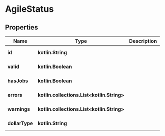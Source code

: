
# AgileStatus

## Properties
Name | Type | Description | Notes
------------ | ------------- | ------------- | -------------
**id** | **kotlin.String** |  |  [optional] [readonly]
**valid** | **kotlin.Boolean** |  |  [optional] [readonly]
**hasJobs** | **kotlin.Boolean** |  |  [optional] [readonly]
**errors** | **kotlin.collections.List&lt;kotlin.String&gt;** |  |  [optional] [readonly]
**warnings** | **kotlin.collections.List&lt;kotlin.String&gt;** |  |  [optional] [readonly]
**dollarType** | **kotlin.String** |  |  [optional] [readonly]



